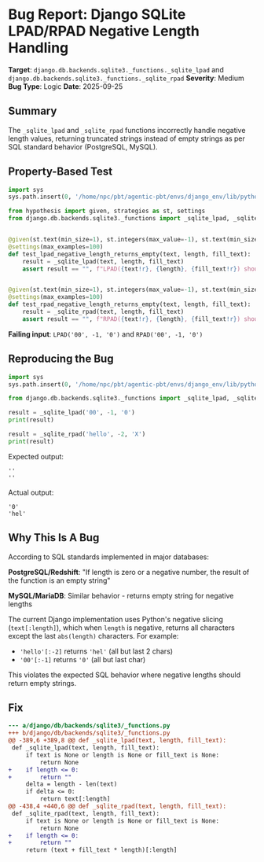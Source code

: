 # Bug Report: Django SQLite LPAD/RPAD Negative Length Handling

**Target**: `django.db.backends.sqlite3._functions._sqlite_lpad` and `django.db.backends.sqlite3._functions._sqlite_rpad`
**Severity**: Medium
**Bug Type**: Logic
**Date**: 2025-09-25

## Summary

The `_sqlite_lpad` and `_sqlite_rpad` functions incorrectly handle negative length values, returning truncated strings instead of empty strings as per SQL standard behavior (PostgreSQL, MySQL).

## Property-Based Test

```python
import sys
sys.path.insert(0, '/home/npc/pbt/agentic-pbt/envs/django_env/lib/python3.13/site-packages')

from hypothesis import given, strategies as st, settings
from django.db.backends.sqlite3._functions import _sqlite_lpad, _sqlite_rpad


@given(st.text(min_size=1), st.integers(max_value=-1), st.text(min_size=1))
@settings(max_examples=100)
def test_lpad_negative_length_returns_empty(text, length, fill_text):
    result = _sqlite_lpad(text, length, fill_text)
    assert result == "", f"LPAD({text!r}, {length}, {fill_text!r}) should return empty string for negative length, got {result!r}"


@given(st.text(min_size=1), st.integers(max_value=-1), st.text(min_size=1))
@settings(max_examples=100)
def test_rpad_negative_length_returns_empty(text, length, fill_text):
    result = _sqlite_rpad(text, length, fill_text)
    assert result == "", f"RPAD({text!r}, {length}, {fill_text!r}) should return empty string for negative length, got {result!r}"
```

**Failing input**: `LPAD('00', -1, '0')` and `RPAD('00', -1, '0')`

## Reproducing the Bug

```python
import sys
sys.path.insert(0, '/home/npc/pbt/agentic-pbt/envs/django_env/lib/python3.13/site-packages')

from django.db.backends.sqlite3._functions import _sqlite_lpad, _sqlite_rpad

result = _sqlite_lpad('00', -1, '0')
print(result)

result = _sqlite_rpad('hello', -2, 'X')
print(result)
```

Expected output:
```
''
''
```

Actual output:
```
'0'
'hel'
```

## Why This Is A Bug

According to SQL standards implemented in major databases:

**PostgreSQL/Redshift**: "If length is zero or a negative number, the result of the function is an empty string"

**MySQL/MariaDB**: Similar behavior - returns empty string for negative lengths

The current Django implementation uses Python's negative slicing (`text[:length]`), which when `length` is negative, returns all characters except the last `abs(length)` characters. For example:
- `'hello'[:-2]` returns `'hel'` (all but last 2 chars)
- `'00'[:-1]` returns `'0'` (all but last char)

This violates the expected SQL behavior where negative lengths should return empty strings.

## Fix

```diff
--- a/django/db/backends/sqlite3/_functions.py
+++ b/django/db/backends/sqlite3/_functions.py
@@ -389,6 +389,8 @@ def _sqlite_lpad(text, length, fill_text):
 def _sqlite_lpad(text, length, fill_text):
     if text is None or length is None or fill_text is None:
         return None
+    if length <= 0:
+        return ""
     delta = length - len(text)
     if delta <= 0:
         return text[:length]
@@ -438,4 +440,6 @@ def _sqlite_rpad(text, length, fill_text):
 def _sqlite_rpad(text, length, fill_text):
     if text is None or length is None or fill_text is None:
         return None
+    if length <= 0:
+        return ""
     return (text + fill_text * length)[:length]
```